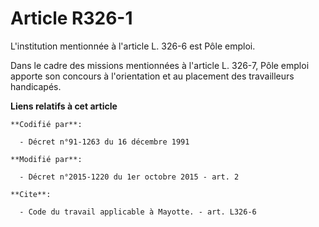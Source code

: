 # Article R326-1

L'institution mentionnée à l'article L. 326-6 est Pôle emploi.

Dans le cadre des missions mentionnées à l'article L. 326-7, Pôle emploi apporte son concours à l'orientation et au placement
des travailleurs handicapés.

**Liens relatifs à cet article**

	**Codifié par**:

	  - Décret n°91-1263 du 16 décembre 1991

	**Modifié par**:

	  - Décret n°2015-1220 du 1er octobre 2015 - art. 2

	**Cite**:

	  - Code du travail applicable à Mayotte. - art. L326-6
